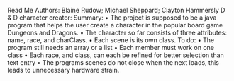 Read Me
Authors: Blaine Rudow; Michael Sheppard; Clayton Hammersly
D & D character creator:
Summary:
•	The project is supposed to be a java program that helps the user create a character in the popular board game Dungeons and Dragons. 
•	The character so far consists of three attributes: name, race, and charClass.
•	Each scene is its own class.
To do:
•	The program still needs an array or a list
•	Each member must work on one class
•	Each race, and class, can each be refined for better selection than text entry
•	The programs scenes do not close when the next loads, this leads to unnecessary hardware strain.
